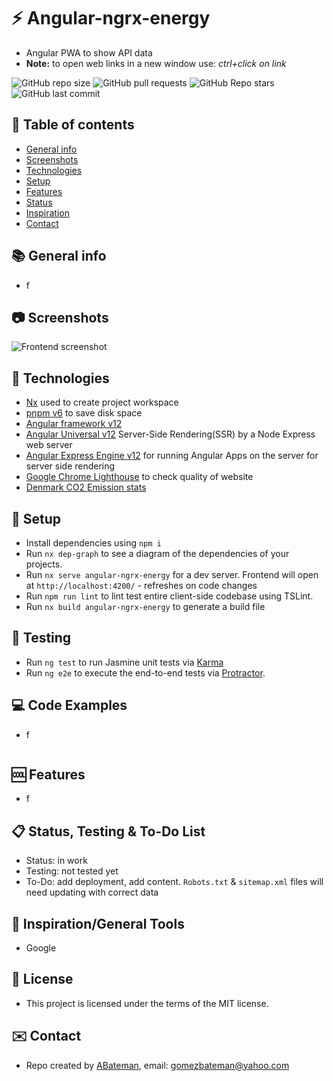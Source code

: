 # :zap: Angular-ngrx-energy

- Angular PWA to show API data
- **Note:** to open web links in a new window use: _ctrl+click on link_

![GitHub repo size](https://img.shields.io/github/repo-size/AndrewJBateman/angular-pwa-ssr?style=plastic)
![GitHub pull requests](https://img.shields.io/github/issues-pr/AndrewJBateman/angular-pwa-ssr?style=plastic)
![GitHub Repo stars](https://img.shields.io/github/stars/AndrewJBateman/angular-pwa-ssr?style=plastic)
![GitHub last commit](https://img.shields.io/github/last-commit/AndrewJBateman/angular-pwa-ssr?style=plastic)

## :page_facing_up: Table of contents

- [General info](#general-info)
- [Screenshots](#screenshots)
- [Technologies](#technologies)
- [Setup](#setup)
- [Features](#features)
- [Status](#status)
- [Inspiration](#inspiration)
- [Contact](#contact)

## :books: General info

- f

## :camera: Screenshots

![Frontend screenshot](./img/home.png)

## :signal_strength: Technologies

- [Nx](https://nx.dev) used to create project workspace
- [pnpm v6](https://pnpm.io/motivation) to save disk space
- [Angular framework v12](https://angular.io/)
- [Angular Universal v12](https://angular.io/guide/universal) Server-Side
  Rendering(SSR) by a Node Express web server
- [Angular Express Engine v12](https://www.npmjs.com/package/@nguniversal/express-engine)
  for running Angular Apps on the server for server side rendering
- [Google Chrome Lighthouse](https://developers.google.com/web/tools/lighthouse)
  to check quality of website
- [Denmark CO2 Emission stats](https://www.energidataservice.dk/collections/co2-emission)

## :floppy_disk: Setup

- Install dependencies using `npm i`
- Run `nx dep-graph` to see a diagram of the dependencies of your projects.
- Run `nx serve angular-ngrx-energy` for a dev server. Frontend will open at
  `http://localhost:4200/` - refreshes on code changes
- Run `npm run lint` to lint test entire client-side codebase using TSLint.
- Run `nx build angular-ngrx-energy` to generate a build file

## :wrench: Testing

- Run `ng test` to run Jasmine unit tests via
  [Karma](https://karma-runner.github.io)
- Run `ng e2e` to execute the end-to-end tests via
  [Protractor](http://www.protractortest.org/).

## :computer: Code Examples

- f

```typescript

```

## :cool: Features

- f

## :clipboard: Status, Testing & To-Do List

- Status: in work
- Testing: not tested yet
- To-Do: add deployment, add content. `Robots.txt` & `sitemap.xml` files will
  need updating with correct data

## :clap: Inspiration/General Tools

- Google

## :file_folder: License

- This project is licensed under the terms of the MIT license.

## :envelope: Contact

- Repo created by [ABateman](https://github.com/AndrewJBateman), email:
  gomezbateman@yahoo.com
